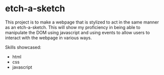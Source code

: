 # etch-a-sketch
This project is to make a webpage that is stylized to act in the same manner as an etch-a-sketch.
This will show my proficiency in being able to manipulate the DOM using javascript and using events
to allow users to interact with the webpage in various ways.

Skills showcased:
- html
- css
- javascript